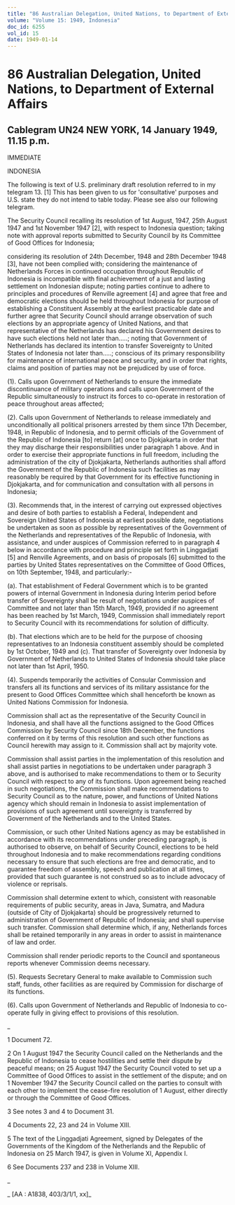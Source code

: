 ```yaml
---
title: "86 Australian Delegation, United Nations, to Department of External Affairs"
volume: "Volume 15: 1949, Indonesia"
doc_id: 6255
vol_id: 15
date: 1949-01-14
---
```


# 86 Australian Delegation, United Nations, to Department of External Affairs

## Cablegram UN24 NEW YORK, 14 January 1949, 11.15 p.m.

IMMEDIATE

INDONESIA

The following is text of U.S. preliminary draft resolution referred to in my telegram 13. [1] This has been given to us for 'consultative' purposes and U.S. state they do not intend to table today. Please see also our following telegram.

The Security Council recalling its resolution of 1st August, 1947, 25th August 1947 and 1st November 1947 [2], with respect to Indonesia question; taking note with approval reports submitted to Security Council by its Committee of Good Offices for Indonesia;

considering its resolution of 24th December, 1948 and 28th December 1948 [3], have not been complied with; considering the maintenance of Netherlands Forces in continued occupation throughout Republic of Indonesia is incompatible with final achievement of a just and lasting settlement on Indonesian dispute; noting parties continue to adhere to principles and procedures of Renville agreement [4] and agree that free and democratic elections should be held throughout Indonesia for purpose of establishing a Constituent Assembly at the earliest practicable date and further agree that Security Council should arrange observation of such elections by an appropriate agency of United Nations, and that representative of the Netherlands has declared his Government desires to have such elections held not later than.....; noting that Government of Netherlands has declared its intention to transfer Sovereignty to United States of Indonesia not later than.....; conscious of its primary responsibility for maintenance of international peace and security, and in order that rights, claims and position of parties may not be prejudiced by use of force.

(1). Calls upon Government of Netherlands to ensure the immediate discontinuance of military operations and calls upon Government of the Republic simultaneously to instruct its forces to co-operate in restoration of peace throughout areas affected;

(2). Calls upon Government of Netherlands to release immediately and unconditionally all political prisoners arrested by them since 17th December, 1948, in Republic of Indonesia, and to permit officials of the Government of the Republic of Indonesia [to] return [at] once to Djokjakarta in order that they may discharge their responsibilities under paragraph 1 above. And in order to exercise their appropriate functions in full freedom, including the administration of the city of Djokjakarta, Netherlands authorities shall afford the Government of the Republic of Indonesia such facilities as may reasonably be required by that Government for its effective functioning in Djokjakarta, and for communication and consultation with all persons in Indonesia;

(3). Recommends that, in the interest of carrying out expressed objectives and desire of both parties to establish a Federal, Independent and Sovereign United States of Indonesia at earliest possible date, negotiations be undertaken as soon as possible by representatives of the Government of the Netherlands and representatives of the Republic of Indonesia, with assistance, and under auspices of Commission referred to in paragraph 4 below in accordance with procedure and principle set forth in Linggadjati [5] and Renville Agreements, and on basis of proposals [6] submitted to the parties by United States representatives on the Committee of Good Offices, on 10th September, 1948, and particularly:-

(a). That establishment of Federal Government which is to be granted powers of internal Government in Indonesia during Interim period before transfer of Sovereignty shall be result of negotiations under auspices of Committee and not later than 15th March, 1949, provided if no agreement has been reached by 1st March, 1949, Commission shall immediately report to Security Council with its recommendations for solution of difficulty.

(b). That elections which are to be held for the purpose of choosing representatives to an Indonesia constituent assembly should be completed by 1st October, 1949 and (c). That transfer of Sovereignty over Indonesia by Government of Netherlands to United States of Indonesia should take place not later than 1st April, 1950.

(4). Suspends temporarily the activities of Consular Commission and transfers all its functions and services of its military assistance for the present to Good Offices Committee which shall henceforth be known as United Nations Commission for Indonesia.

Commission shall act as the representative of the Security Council in Indonesia, and shall have all the functions assigned to the Good Offices Commission by Security Council since 18th December, the functions conferred on it by terms of this resolution and such other functions as Council herewith may assign to it. Commission shall act by majority vote.

Commission shall assist parties in the implementation of this resolution and shall assist parties in negotiations to be undertaken under paragraph 3 above, and is authorised to make recommendations to them or to Security Council with respect to any of its functions. Upon agreement being reached in such negotiations, the Commission shall make recommendations to Security Council as to the nature, power, and functions of United Nations agency which should remain in Indonesia to assist implementation of provisions of such agreement until sovereignty is transferred by Government of the Netherlands and to the United States.

Commission, or such other United Nations agency as may be established in accordance with its recommendations under preceding paragraph, is authorised to observe, on behalf of Security Council, elections to be held throughout Indonesia and to make recommendations regarding conditions necessary to ensure that such elections are free and democratic, and to guarantee freedom of assembly, speech and publication at all times, provided that such guarantee is not construed so as to include advocacy of violence or reprisals.

Commission shall determine extent to which, consistent with reasonable requirements of public security, areas in Java, Sumatra, and Madura (outside of City of Djokjakarta) should be progressively returned to administration of Government of Republic of Indonesia; and shall supervise such transfer. Commission shall determine which, if any, Netherlands forces shall be retained temporarily in any areas in order to assist in maintenance of law and order.

Commission shall render periodic reports to the Council and spontaneous reports whenever Commission deems necessary.

(5). Requests Secretary General to make available to Commission such staff, funds, other facilities as are required by Commission for discharge of its functions.

(6). Calls upon Government of Netherlands and Republic of Indonesia to co-operate fully in giving effect to provisions of this resolution.

_

1 Document 72.

2 On 1 August 1947 the Security Council called on the Netherlands and the Republic of Indonesia to cease hostilities and settle their dispute by peaceful means; on 25 August 1947 the Security Council voted to set up a Committee of Good Offices to assist in the settlement of the dispute; and on 1 November 1947 the Security Council called on the parties to consult with each other to implement the cease-fire resolution of 1 August, either directly or through the Committee of Good Offices.

3 See notes 3 and 4 to Document 31.

4 Documents 22, 23 and 24 in Volume XIII.

5 The text of the Linggadjati Agreement, signed by Delegates of the Governments of the Kingdom of the Netherlands and the Republic of Indonesia on 25 March 1947, is given in Volume XI, Appendix I.

6 See Documents 237 and 238 in Volume XIII.

_

_ [AA : A1838, 403/3/1/1, xx]_
